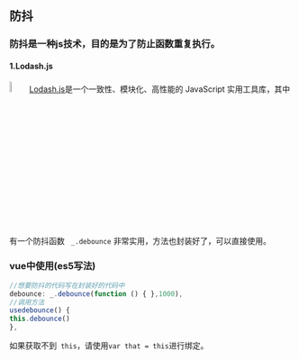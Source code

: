 ## 防抖
### 防抖是一种js技术，目的是为了防止函数重复执行。
#### 1.Lodash.js
<img src="https://www.lodashjs.com/assets/img/lodash.svg" width="7%" />[Lodash.js](https://www.lodashjs.com/)是一个一致性、模块化、高性能的
JavaScript 实用工具库，其中有一个防抖函数 ``` _.debounce``` 非常实用，方法也封装好了，可以直接使用。
### vue中使用(es5写法)
```js
//想要防抖的代码写在封装好的代码中
debounce: _.debounce(function () { },1000),
//调用方法
usedebounce() {
this.debounce()
},
```
如果获取不到``` this```，请使用``` var that = this ```进行绑定。
